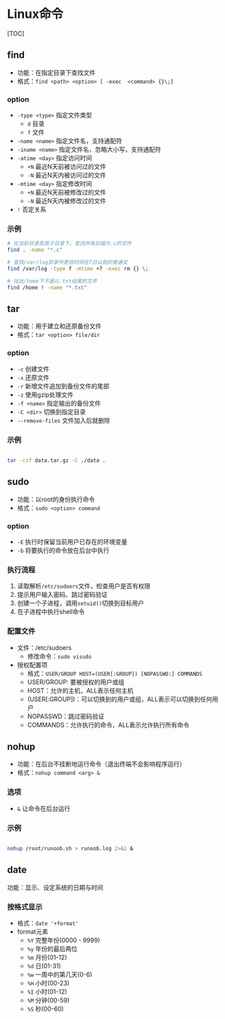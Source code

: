 

# Linux命令

[TOC]


## find
* 功能：在指定目录下查找文件
* 格式：`find <path> <option> [ -exec  <command> {}\;]`

### option
* `-type <type>` 指定文件类型
	* `d` 目录
	* `f` 文件
* `-name <name>`  指定文件名，支持通配符
* `-iname <name>` 指定文件名，忽略大小写，支持通配符
* `-atime <day>`  指定访问时间
	* `+N` 最近N天前被访问过的文件
	* `-N` 最近N天内被访问过的文件
* `-mtime <day>`  指定修改时间
	* `+N` 最近N天前被修改过的文件
	* `-N` 最近N天内被修改过的文件
* `!` 否定关系

### 示例
```sh
# 在当前目录及其子目录下，查找所有后缀为.c的文件
find . -name "*.c"  

# 查找/var/log目录中更改时间在7日以前的普通文
find /var/log -type f -mtime +7 -exec rm {} \;

# 找出/home下不是以.txt结尾的文件
find /home ! -name "*.txt"
```


## tar
* 功能：用于建立和还原备份文件
* 格式：`tar <option> file/dir`

### option
* `-c` 创建文件
* `-x` 还原文件
* `-r` 新增文件追加到备份文件的尾部
* `-z` 使用gzip处理文件
* `-f <name>`  指定输出的备份文件
* `-C <dir>`   切换到指定目录
* `--remove-files` 文件加入后就删除

### 示例
```sh

tar -czf data.tar.gz -C ./data .
```

## sudo
* 功能：以root的身份执行命令
* 格式：`sudo <option> command`

### option
* `-E` 执行时保留当前用户已存在的环境变量
* `-b` 将要执行的命令放在后台中执行

### 执行流程
1. 读取解析`/etc/sudoers`文件，检查用户是否有权限
1. 提示用户输入密码、跳过密码验证
1. 创建一个子进程，调用`setuid()`切换到目标用户
1. 在子进程中执行shell命令

### 配置文件
* 文件：/etc/sudoers
	* 修改命令：`sudo visudo`
* 授权配置项
	* 格式：`USER/GROUP HOST=(USER[:GROUP]) [NOPASSWD:] COMMANDS`
	* USER/GROUP: 要被授权的用户或组
	* HOST：允许的主机，ALL表示任何主机
	* (USER[:GROUP])：可以切换到的用户或组，ALL表示可以切换到任何用户
	* NOPASSWD：跳过密码验证
	* COMMANDS：允许执行的命令，ALL表示允许执行所有命令



## nohup
* 功能：在后台不挂断地运行命令（退出终端不会影响程序运行）
* 格式：`nohup command <arg> &`

### 选项
* `&` 让命令在后台运行

### 示例
```sh

nohup /root/runoob.sh > runoob.log 2>&1 &
```

## date
功能：显示、设定系统的日期与时间

### 按格式显示
* 格式：`date '+format'`
* format元素
	* `%Y` 完整年份(0000 - 9999)
	* `%y` 年份的最后两位
	* `%m` 月份(01-12)
	* `%d` 日(01-31)
	* `%w` 一周中的第几天(0-6)
	* `%H` 小时(00-23)
	* `%I` 小时(01-12)
	* `%M` 分钟(00-59)
	* `%S` 秒(00-60)